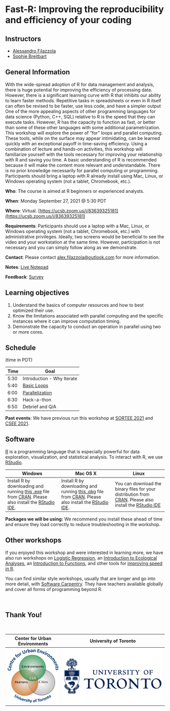 
# Fast-R: Improving the reproducibility and efficiency of your coding


## Instructors

- [Alessandro Filazzola](http://www.filazzola.info) 
- [Sophie Breitbart](https://sophiebreitbart.wordpress.com/)

## General Information

With the wide-spread adoption of R for data management and analysis, there is huge potential for improving the efficiency of processing data. However, there is a significant learning curve with R that inhibits our ability to learn faster methods. Repetitive tasks in spreadsheets or even in R itself can often be revised to be faster, use less code, and have a simpler output One of the more appealing aspects of other programming languages for data science (Python, C++, SQL) relative to R is the speed that they can execute tasks. However, R has the capacity to function as fast, or better than some of these other languages with some additional parametrization.  This workshop will explore the power of “for” loops and parallel computing. These tools, while on the surface may appear intimidating, can be learned quickly with an exceptional payoff in time-saving efficiency. Using a combination of lecture and hands-on activities, this workshop will familiarize yourself with the tools necessary for improving your relationship with R and saving you time. A basic understanding of R is recommended because it will make the content more relevant and understandable. There is no prior knowledge necessarily for parallel computing or programming. Participants should bring a laptop with R already install using Mac, Linux, or Windows operating system (not a tablet, Chromebook, etc.). 

**Who**: The course is aimed at R beginners or experienced analysts.

**When**: Monday September 27, 2021 @ 5:30 PDT

**Where**: Virtual. [https://ucsb.zoom.us/j/83639325181](https://ucsb.zoom.us/j/83639325181)

**Requirements**: Participants should use a laptop with a Mac, Linux, or Windows operating system (not a tablet, Chromebook, etc.) with administrative privileges. Ideally, two screens would be beneficial to see the video and your workstation at the same time. However, participation is not necessary and you can simply follow along as we demonstrate. 

**Contact**: Please contact alex.filazzola@outlook.com for more information.

**Notes**: [Live Notepad](https://pad.riseup.net/p/SB_Meetup_R)

**Feedback**: [Survey](https://easyretro.io/publicboard/yGVXR9eRebW4zP9Llz0XafsmuJe2/d7fc7d7f-98b7-45d3-b5ae-009b89bfb7b1)

## Learning objectives

1) Understand the basics of computer resources and how to best optimized their use.
2) Know the limitations associated with parallel computing and the specific instances where it can improve computation timing. 
3) Demonstrate the capacity to conduct an operation in parallel using two or more cores. 


## Schedule 
(time in PDT)


Time   | Goal
-------|------------
5:30   | Introduction - Why Iterate
5:40 | [Basic Loops](forloops/forLoops.html)
6:00  | [Parallelization](Parallelization/parallelization.html)
6:30 | Hack-a-thon
6:50 | Debrief and Q/A

**Past events**: We have previous run this workshop at [SORTEE 2021](https://www.sortee.org/events/) and [CSEE 2021](https://csee-scee2021.ca/). 

## Software

[R](http://www.r-project.org/) is a programming language that is especially powerful for data exploration, visualization, and statistical analysis. To interact with R, we use [RStudio](http://www.rstudio.com/).


Windows        |   Mac OS  X   |      Linux
---------------|---------------|---------------
Install R by downloading and running [this .exe](http://cran.r-project.org/bin/windows/base/release.htm) file from [CRAN](http://cran.r-project.org/index.html). Please also install the [RStudio IDE](http://www.rstudio.com/ide/download/desktop).| Install R by downloading and running [this .pkg](http://cran.r-project.org/bin/macosx/R-latest.pkg) file from [CRAN](http://cran.r-project.org/index.html). Please also install the [RStudio IDE](http://www.rstudio.com/ide/download/desktop).|You can download the binary files for your distribution from [CRAN](http://cran.r-project.org/index.html). Please also install the [RStudio IDE](http://www.rstudio.com/ide/download/desktop)

**Packages we will be using:** We recommend you install these ahead of time and ensure they load correctly to reduce troubleshooting in the workshop. 


## Other workshops

If you enjoyed this workshop and were interested in learning more, we have also run workshops on [Logistic Regression](https://github.com/afilazzola/CUELogisticRegression), an [Introduction to Ecological Analyses](https://afilazzola.github.io/UoA.CommunityAnalyses.2018/), an [Introduction to Functions](https://afilazzola.github.io/Intro2Functions/), and other tools for [improving speed in R](https://afilazzola.github.io/FastR/).

You can find similar style workshops, usually that are longer and go into more detail, with [Software Carpentry](https://software-carpentry.org/). They have teachers available globally and cover all forms of programming beyond R. 

<br>

## Thank You!

<br>

 Center for Urban Environments         |  University of Toronto
:-------------------------------------:|:-------------------------:
![](images/CUElogo.png)                |  ![](images/UoT.png)
 

